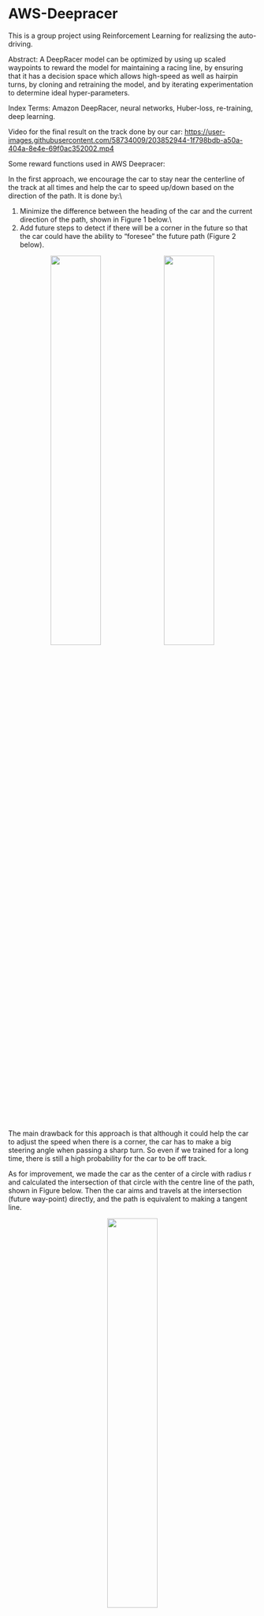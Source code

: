 # AWS-Deepracer
This is a group project using Reinforcement Learning for realizsing the auto-driving.

Abstract:
A DeepRacer model can be optimized by using up scaled waypoints to reward the model for maintaining a racing line, by ensuring that it has a decision space which allows high-speed as well as hairpin turns, by cloning and retraining the model, and by iterating experimentation to determine ideal hyper-parameters.

Index Terms: Amazon DeepRacer, neural networks, Huber-loss, re-training, deep learning.

Video for the final result on the track done by our car:
https://user-images.githubusercontent.com/58734009/203852944-1f798bdb-a50a-404a-8e4e-69f0ac352002.mp4


Some reward functions used in AWS Deepracer:

In the first approach, we encourage the car to stay near the centerline of the track at all times and help the car to speed up/down based on the direction of the path. It is done by:\
1) Minimize the difference between the heading of the car and the current direction of the path, shown in Figure 1 below.\
2) Add future steps to detect if there will be a corner in the future so that the car could have the ability to “foresee” the future path (Figure 2 below).

<div align="center">
<img style="overflow:hidden;" src="https://user-images.githubusercontent.com/58734009/203851484-995ea9ff-26be-462f-8cfc-3705ac347da9.jpg" width=45%>
<img style="overflow:hidden;" src="https://user-images.githubusercontent.com/58734009/203851492-e9084b7c-f39d-4e6f-8284-76789a5da725.png" width=45%>
</div>

The main drawback for this approach is that although it could help the car to adjust the speed when there is a corner, the car has to make a big steering angle when passing a sharp turn. So even if we trained for a long time, there is still a high probability for the car to be off track.

As for improvement, we made the car as the center of a circle with radius r and calculated the intersection of that circle with the centre line of the path, shown in Figure below. Then the car aims and travels at the intersection (future way-point) directly, and the path is equivalent to making a tangent line.

<div align="center">
<img style="overflow:hidden;" src="https://user-images.githubusercontent.com/58734009/203851507-19a4c2da-46b1-401c-9cdd-9f1de2fff291.png" width=45%>
</div>
  
Referred from: https://medium.com/twodigits/aws-deepracer-how-to-train-a-model-in-15-minutes-3a0dca1175fb
